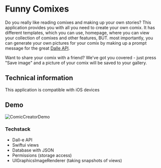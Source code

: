 # Funny Comixes

Do you really like reading comixes and making up your own stories? This application provides you with all you need to create your own comix. It has different templates, which you can use, homepage, where you can view your collection of comixes and other features, BUT. most importantly, you can generate your own pictures for your comix by making up a prompt message for the great [Dalle API](https://openai.com/api/). 

Want to share your comix with a friend? We've got you covered - just press "Save image" and a picture of your comix will be saved to your gallery.

## Technical information
This application is compatible with iOS devices

## Demo
![ComicCreatorDemo](https://user-images.githubusercontent.com/57129022/222514574-a5dd4481-b967-45e9-8f3a-6554e62dfb2f.gif)

### Techstack
 * Dall-e API
 * Swiftui views
 * Database with JSON
 * Permissions (storage access)
 * UIGraphicsImageRenderer (taking snapshots of views)
